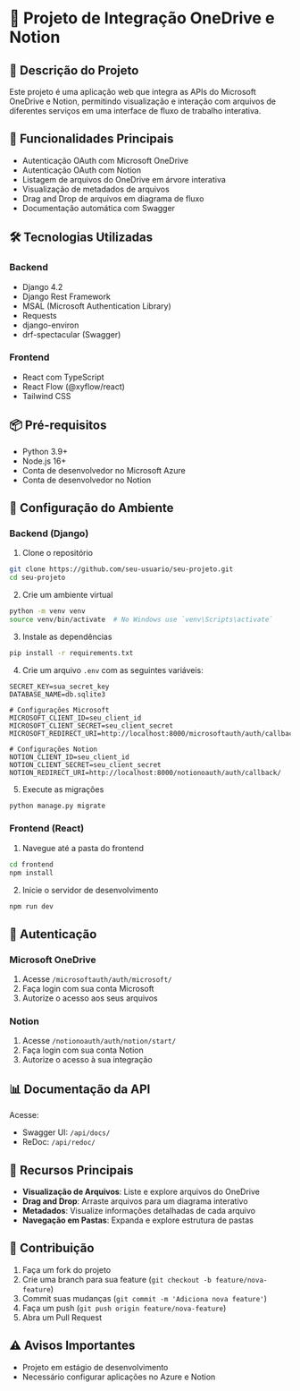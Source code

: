# 📁 Projeto de Integração OneDrive e Notion

## 📝 Descrição do Projeto

Este projeto é uma aplicação web que integra as APIs do Microsoft OneDrive e Notion, permitindo visualização e interação com arquivos de diferentes serviços em uma interface de fluxo de trabalho interativa.

## 🚀 Funcionalidades Principais

- Autenticação OAuth com Microsoft OneDrive
- Autenticação OAuth com Notion
- Listagem de arquivos do OneDrive em árvore interativa
- Visualização de metadados de arquivos
- Drag and Drop de arquivos em diagrama de fluxo
- Documentação automática com Swagger

## 🛠 Tecnologias Utilizadas

### Backend
- Django 4.2
- Django Rest Framework
- MSAL (Microsoft Authentication Library)
- Requests
- django-environ
- drf-spectacular (Swagger)

### Frontend
- React com TypeScript
- React Flow (@xyflow/react)
- Tailwind CSS

## 📦 Pré-requisitos

- Python 3.9+
- Node.js 16+
- Conta de desenvolvedor no Microsoft Azure
- Conta de desenvolvedor no Notion

## 🔧 Configuração do Ambiente

### Backend (Django)

1. Clone o repositório
```bash
git clone https://github.com/seu-usuario/seu-projeto.git
cd seu-projeto
```

2. Crie um ambiente virtual
```bash
python -m venv venv
source venv/bin/activate  # No Windows use `venv\Scripts\activate`
```

3. Instale as dependências
```bash
pip install -r requirements.txt
```

4. Crie um arquivo `.env` com as seguintes variáveis:
```
SECRET_KEY=sua_secret_key
DATABASE_NAME=db.sqlite3

# Configurações Microsoft
MICROSOFT_CLIENT_ID=seu_client_id
MICROSOFT_CLIENT_SECRET=seu_client_secret
MICROSOFT_REDIRECT_URI=http://localhost:8000/microsoftauth/auth/callback/

# Configurações Notion
NOTION_CLIENT_ID=seu_client_id
NOTION_CLIENT_SECRET=seu_client_secret
NOTION_REDIRECT_URI=http://localhost:8000/notionoauth/auth/callback/
```

5. Execute as migrações
```bash
python manage.py migrate
```

### Frontend (React)

1. Navegue até a pasta do frontend
```bash
cd frontend
npm install
```

2. Inicie o servidor de desenvolvimento
```bash
npm run dev
```

## 🔐 Autenticação

### Microsoft OneDrive
1. Acesse `/microsoftauth/auth/microsoft/`
2. Faça login com sua conta Microsoft
3. Autorize o acesso aos seus arquivos

### Notion
1. Acesse `/notionoauth/auth/notion/start/`
2. Faça login com sua conta Notion
3. Autorize o acesso à sua integração

## 📊 Documentação da API

Acesse:
- Swagger UI: `/api/docs/`
- ReDoc: `/api/redoc/`

## 🌟 Recursos Principais

- **Visualização de Arquivos**: Liste e explore arquivos do OneDrive
- **Drag and Drop**: Arraste arquivos para um diagrama interativo
- **Metadados**: Visualize informações detalhadas de cada arquivo
- **Navegação em Pastas**: Expanda e explore estrutura de pastas

## 🤝 Contribuição

1. Faça um fork do projeto
2. Crie uma branch para sua feature (`git checkout -b feature/nova-feature`)
3. Commit suas mudanças (`git commit -m 'Adiciona nova feature'`)
4. Faça um push (`git push origin feature/nova-feature`)
5. Abra um Pull Request

## ⚠️ Avisos Importantes

- Projeto em estágio de desenvolvimento
- Necessário configurar aplicações no Azure e Notion

